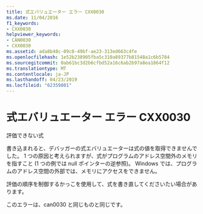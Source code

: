 ```yaml
---
title: 式エバリュエーター エラー CXX0030
ms.date: 11/04/2016
f1_keywords:
- CXX0030
helpviewer_keywords:
- CAN0030
- CXX0030
ms.assetid: ada8b48c-09c8-49bf-ae23-313ed663c4fe
ms.openlocfilehash: 1e52b238905fba5c310a89377b81548a1c6b5784
ms.sourcegitcommit: 0ab61bc3d2b6cfbd52a16c6ab2b97a8ea1864f12
ms.translationtype: MT
ms.contentlocale: ja-JP
ms.lasthandoff: 04/23/2019
ms.locfileid: "62359801"
---
```

# <a name="expression-evaluator-error-cxx0030"></a>式エバリュエーター エラー CXX0030

評価できない式

書き込まれると、デバッガーの式エバリュエーターは式の値を取得できませんでした。 1 つの原因と考えられますが、式がプログラムのアドレス空間外のメモリを指すこと (1 つの例では null ポインターの逆参照)。 Windows では、プログラムのアドレス空間の外部では、メモリにアクセスをできません。

評価の順序を制御するかっこを使用して、式を書き直してくださいたい場合があります。

このエラーは、can0030 と同じものと同じです。